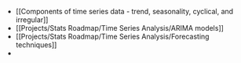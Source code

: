 - [[Components of time series data - trend, seasonality, cyclical, and irregular]]
- [[Projects/Stats Roadmap/Time Series Analysis/ARIMA models]]
- [[Projects/Stats Roadmap/Time Series Analysis/Forecasting techniques]]
-